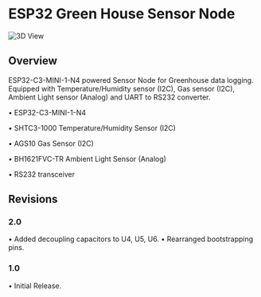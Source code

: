 # ESP32 Green House Sensor Node

![3D View](https://user-images.githubusercontent.com/95383090/230792590-40fd404d-087f-4cdb-9712-f6d4d5ffccc1.png)


 ## Overview
  ESP32-C3-MINI-1-N4 powered Sensor Node for Greenhouse data logging. Equipped with Temperature/Humidity sensor (I2C), Gas sensor (I2C), Ambient Light sensor (Analog) and UART to RS232 converter.
 
 • ESP32-C3-MINI-1-N4
 
 • SHTC3-1000 Temperature/Humidity Sensor (I2C)
 
 • AGS10 Gas Sensor (I2C)
 
 • BH1621FVC-TR Ambient Light Sensor (Analog)
 
 • RS232 transceiver
 
 
 ## Revisions
 
 ### <b> 2.0 </b>
 
 • Added decoupling capacitors to U4, U5, U6.
 • Rearranged bootstrapping pins.
 
 
 ### <b> 1.0 </b>
 
 • Initial Release.
